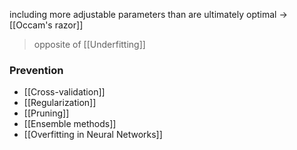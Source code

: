 
including more adjustable parameters than are ultimately optimal -> [[Occam's razor]]

> opposite of [[Underfitting]]

### Prevention
- [[Cross-validation]]
- [[Regularization]]
- [[Pruning]]
- [[Ensemble methods]]
- [[Overfitting in Neural Networks]]

